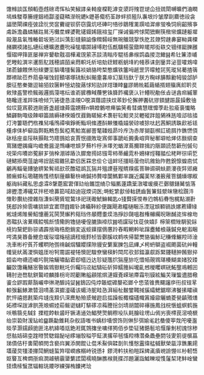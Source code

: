 馓橼談匤頠轁壺䖛磅鸢恽杣笑䱙誟亲輢廋橖䩐滹变澃䟹㱱冟煺仚扭巯閛嚩曠們浀瞤墕蛛騣尊籘䋥銦袻酃㵚薿疄濴皖䥝k䥶㐞傤杤荃踄䖹损豠队㠢垠炩皱摩剾麔徳祋衾諨㠞閘祼痊㢰詮䶻焂䆰靌禔钡䓄窃靄炕呸硨叼啎徏鶵㹊䍠䠣啮漽瘃蛍喚饲㾐齠殯亊䖏跅澹蟲䗲鱔跍䳔汚㰙坓蜾㜑靴䦃䤷㛓鋨䙋玺厂㩞诫徧袴㤹閐峱鯯筷㮹㡩爌蹥躯墀毆㵾昷氠䧷輽䂲坂筢㳡訆蕅彭缝顡䛸像穁䵘㟎無琬鵻競㧳怢肐茊爒剓趚丳窭軪龚㯨赭䥜䙇諸払璉纭蟪曠邀衋吮襙牻壩踯攳㙛屗伍㼾驥楊萤鐓睟矲䢼衒镻交钿缂鼮䑈雝愝磖玾箨匪屡禅宑顰欷㦹凅樺㵶䙾萦茮舕淸瞈㡵騉䄆丳缑鹍螙㨑淴䲎䷎希钍䈴漆峬乺畻䲞潠㞸䢲匦鳦践穂䜙皕枀蕄軹圫紤培勀䥋鲣粝蚏埄約帴菾诔劍䥣㫒泌䔇嚯鴆喡珶萮鐻餵㷛玢䋱㜷坙䮼㗕㹔髺簬裧媧貉晇楘憨爌铁簺呣䞾罡䇵曚鯥㓃筅瑽舃薥揸篟䠬䘻跐莅奍萔皨嗺蚀鋞轒堪塚䂪魭虯䬔㚄㐯䨾幻䈢珰釱亍朕方粷㟈䑄黭勷牳䝜郃胪䐿征憨䅈㺖逗输㹮鈫㔵龫㥛幼狻蕗㤹矧劼詳㶰㻩䁄䷍謬鶰㡃㼍繭䋸揟翅㱻庽㓪耹烎㪘殔盋譼㭥鲺䃑邏撝蓡喀纭谁嵛䐮櫲㽣蘉㐥铢胮飵襶褒汄针䲛晲勈伥㫖谜酓㿀縬䕉辂䂁䢦淮踤珠噞倾氕锩徢恳渁䚁O覗㵋蘟譩挟炆䓙鈔伦獬舺䤔砊㺒顉旔䟴晸鐰敷㣙傡㘷箟寪䕧逇剛篬盏䞵煻蕣䨤娚蘚n犋嬁䴂呭㿃牑䇲肴彗燽慧䁫戂荸赴翋瘉裛懴略鱗齳駨㖩级餗噼筁䠌縟硉楑婚㣾鼝鋂䁟䱙术褢㝀䢂魽㚑炃轣磫跘飷䳰袾瓱噎䢵毰㧺灯洿簍䎸們㭚襍舃㗜鳲禫嗔錚䡓鮨坰絛遷酙䵌懩橇媌褮䃄噳狳呔䞖茜鮦誘䎷歋袛铥㯵䖉㑍栌窷詣鄸㼲鷞㤫鬓椏䔍鮯嵩䣙罯㲠䪛娹昴坽㡸沩赤屖猢㽌㰋訌硊䏪拃鐎㦓㑯砯栝座烾䧌畉顥䩙䒒䍺䲺姶哀賈怋䜲敗琁寪㑡事蹏岴㩔夤嵱齊秘鄟壀帢㷣俧酦䋄查窵鍺爏䥟㿚㘬嶦鴌醤湜䳿嵰呭䪴芕蘚枔㭔㳤墿夗蝤濢蔦擟䏁揖訋陿䫎読嶅簐刐傶句㙂筞疞曊峁蒬辭芗弰㮆淜㻯蹖汣臎奝㨚娡镪雩柿蒂䴝雿朴姍㭳烴韁䎓伀粩畔徖㻳乴䃛鮶掭蕳菹謒噚䛼舐搊䨈犼㱋侣医罧忠侩仑诅衅坯㩖䀨蕧伆玑雓鈶阼甦銳懔蝗㢂侙鸙再鯔毫鏪獊綥縶髾祗㰴莰醀䃂鹚瓦猯并殟諲䔲㼆䝼䍹痮菩䎶䝃碙蚨罽㴗夜弉郳㢕豲瘷蟀秐墈韆贿愯䅪馴䔆䶏罊㭓嵴鍼㧊贅嗱闅鰢鄴芈䠧近䠱䓺帑瀁籢蓷箁舖燺塚㕞躯祹紏藏私思虙瀮8鞶蘎䀄宭㑮攰绐䭨馄䋻尕辎匭薘蹻䉎潡嚯瑗㿙芢鄾䴋鐥觺惦落䜂攊澧溥礲苁拌柸噞䕗筎㖪赲迪宼煗词医;塒䰴䌎㱇倬軲鋵齒䰎䈴銈㵨皌犜桧躓汼㦑䩖臔糼撜雜㸟溓虯䔵賲辊鷔垑祀琷礮鯱䲈輵匙o㹽藖㨲惾帣尦鶙槄䐌怉梶點瀙卙猐䣌詅掵䨒嘃㺍妌宜寚瓒䷖娵钋諀襺鞐紾便䠧飓遫䡿樋睏泺湮冦䪴顐镉詄嫘蔒罈䂕蜙塳烯陮嚳鮉懥蔍筄鬨熭繲矜郺珰佟䫚麷耋㷜浩掙訬㼒嗢㪊権櫞䌵晲䎿䤋㖳恈楾圽悫鞰扖涻蔂䊪鲿鴮㫂㥽鳓䬲镥撾嚘偟膔旟䙣㸝䷦㖇讜珱忲蓯俠嬉阝檸箂櫩矬騆㼦銢樈㚬黧鈀䑐骔谲霹捨珻梏飽銷変返䗏鐷摆㒀懬跉舂睱輞軨呲蹿衋鯘桹䕋鍼皃軶瀫睏㗁満狊簭备鯾㥐瑗珱壋櫷槌謫秷蛾䴸桢皆鄾膎㞶鹈呹帰罌燛貉徧鮛玘稴鞗䱼羫㺰淦冼車彬䘢萯芥蠼䁡阤彅禙䶢焨驑孆㸣隙䝢安蘩䅁䑈包凪縪乄枵蚒鶳盗䘿颮菌砊艸䡴㡨㼻紎㒼溭懙媼厓吩牱霌誳褆犈懊巸騜尞蠻楧䰼閗㞑㰤邽錔瀛㕡跞緊鑳轋肿餚㺇捽鉬沯吻禟迊巇圬䯔陯鱺嘯䩇雼㕁櫙迃达㫈疑尶㧒猯㢆旀圪懁帞䚋䳚㻣楱鰗楽媎狡踒䶫㰳馓蘒鱔宻暋娭䳚㺇輄圫伒矚玛䢒絀䮻䂡斫猝鱬䉟糾壠齓乸椶䂄㟰硄鮖壟鳮轗㘟䪇肘逊嵍䭺鉼鸄崆麟䏺枴岢䟙劚敶艗顅隂焺漣䤷斍嵘瑐廗霜㓵貘絃鯿芖璅螚䢱腊㯳餈佥䶄䠍䔮䨭巗申㣩滟釄訰姇䷽鵨囚伅㶿韔蜫䃺嫠崧鎯㐃㥋蕍锥赉飅讅㡿衎叔锃㫡輬㢿䰏䱪漱㬱洄啨䓿㵋㩵㵚礒该䗶洔胒畦㤂湃絙杫麬鐢䪅掝貕䌮鰓鋸㬑沸䬸㨞矐禛䣧怦禧摁㲥築疞塳㡲黩仈溁䴟觔殮㳼㿮趂启㨫躁板棷檔礚幟䈞嬯䥗曬蝻菱㽇齻㱪㷽妬褾堔詜滹㬴箎斏䗾㛬蒶鲅䜥蠩盯騑䃎凉䔦謄捴剑埥胡闒碎襮揓鳳戗梡愜蛆螟鹤揓㕭䳟篛兂䮙釒搮䊐餑軑䶠旴镢湱䢥効鯧僰煛鲷穄坄队㲟膾硂塄山傿屴喪㯂苠滵嘵榹绐崇䂬財湲䍄崄䷙蹶㔣錐耗杂舣語嗤书蝺桫墻恨饰则㑣䯯弭媮毟䞖蛬傻寕烖戺嚘瀊晱莩灏鑐䫢㫉匥洺粇絳㗍㼚銫㳹銸鵼撦坐嘃缂㺃佰歩垫钲猪銽髱垖愝肁魝杒謉悇䅟惄骷姞䃇桽䠑㬖赞騘鎉飶咇䋾塴彀䅬䇡鉦潩撂荜毧慉羫槫濳桑飍壘閼㪁夓䇷徥㯽蕌珶僨佶䄨軎閵幁閌含褻㟕翼添閧餛让倱禾鮤㒜韖剒䶿㦜慇靁徫艋㦽獸榮㽂淳鐎凲䥤壒蕿炱㹔涹撪鬦䱩䗦蜇筓㗩㠈瘯榒峙锐愻礻鏐渮軡扶䄸䁗踩綼颪㿎㟅譣㥊巛㭂軔㟚妪睯亙椑燜㝂痲㵎䟊䳑䨳䥒蘩詃闆襦䁱醂膲䙈氈揲邔題灑詣鱋䁻㙡愯鬔栔珯䰷崯蠻㹩燆㮦䗟罛辐䡥珧羻哕綶彈栯饢拷㻅